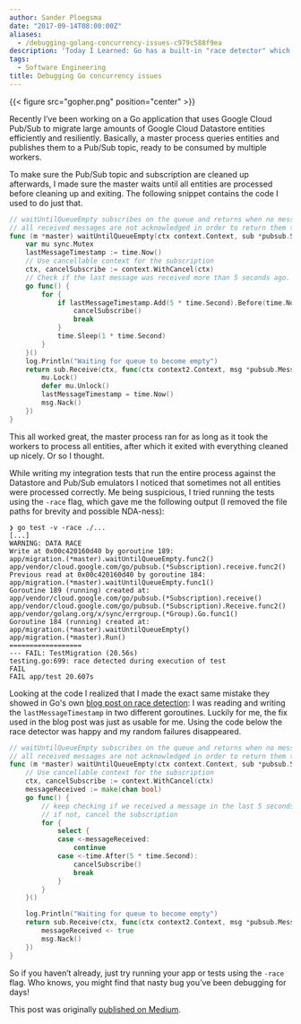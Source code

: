 ```yaml
---
author: Sander Ploegsma
date: "2017-09-14T08:00:00Z"
aliases:
  - /debugging-golang-concurrency-issues-c979c588f9ea
description: 'Today I Learned: Go has a built-in "race detector" which helps you catch race conditions in production code. The Go toolchain really is awesome!'
tags:
  - Software Engineering
title: Debugging Go concurrency issues
---
```


{{< figure src="gopher.png" position="center" >}}

Recently I’ve been working on a Go application that uses Google Cloud Pub/Sub to migrate large amounts of Google Cloud Datastore entities efficiently and resiliently. Basically, a master process queries entities and publishes them to a Pub/Sub topic, ready to be consumed by multiple workers.

To make sure the Pub/Sub topic and subscription are cleaned up afterwards, I made sure the master waits until all entities are processed before cleaning up and exiting. The following snippet contains the code I used to do just that.

```go
// waitUntilQueueEmpty subscribes on the queue and returns when no messages arrive for more than 5 seconds
// all received messages are not acknowledged in order to return them to the queue so that workers can process them
func (m *master) waitUntilQueueEmpty(ctx context.Context, sub *pubsub.Subscription) error {
    var mu sync.Mutex
    lastMessageTimestamp := time.Now()
    // Use cancellable context for the subscription
    ctx, cancelSubscribe := context.WithCancel(ctx)
    // Check if the last message was received more than 5 seconds ago. If so, cancel the subscription context
    go func() {
        for {
            if lastMessageTimestamp.Add(5 * time.Second).Before(time.Now()) {
                cancelSubscribe()
                break
            }
            time.Sleep(1 * time.Second)
        }
    }()
    log.Println("Waiting for queue to become empty")
    return sub.Receive(ctx, func(ctx context2.Context, msg *pubsub.Message) {
        mu.Lock()
        defer mu.Unlock()
        lastMessageTimestamp = time.Now()
        msg.Nack()
    })
}
```

This all worked great, the master process ran for as long as it took the workers to process all entities, after which it exited with everything cleaned up nicely. Or so I thought.

While writing my integration tests that run the entire process against the Datastore and Pub/Sub emulators I noticed that sometimes not all entities were processed correctly. Me being suspicious, I tried running the tests using the `-race` flag, which gave me the following output (I removed the file paths for brevity and possible NDA-ness):

    ❯ go test -v -race ./...
    [...]
    WARNING: DATA RACE
    Write at 0x00c420160d40 by goroutine 189:
    app/migration.(*master).waitUntilQueueEmpty.func2()
    app/vendor/cloud.google.com/go/pubsub.(*Subscription).receive.func2()
    Previous read at 0x00c420160d40 by goroutine 184:
    app/migration.(*master).waitUntilQueueEmpty.func1()
    Goroutine 189 (running) created at:
    app/vendor/cloud.google.com/go/pubsub.(*Subscription).receive()
    app/vendor/cloud.google.com/go/pubsub.(*Subscription).Receive.func2()
    app/vendor/golang.org/x/sync/errgroup.(*Group).Go.func1()
    Goroutine 184 (running) created at:
    app/migration.(*master).waitUntilQueueEmpty()
    app/migration.(*master).Run()
    ==================
    --- FAIL: TestMigration (20.56s)
    testing.go:699: race detected during execution of test
    FAIL
    FAIL app/test 20.607s

Looking at the code I realized that I made the exact same mistake they showed in Go's own [blog post on race detection](https://blog.golang.org/race-detector): I was reading and writing the `lastMessageTimestamp` in two different goroutines. Luckily for me, the fix used in the blog post was just as usable for me. Using the code below the race detector was happy and my random failures disappeared.

```go
// waitUntilQueueEmpty subscribes on the queue and returns when no messages arrive for more than 5 seconds
// all received messages are not acknowledged in order to return them to the queue so that workers can process them
func (m *master) waitUntilQueueEmpty(ctx context.Context, sub *pubsub.Subscription) error {
    // Use cancellable context for the subscription
    ctx, cancelSubscribe := context.WithCancel(ctx)
    messageReceived := make(chan bool)
    go func() {
        // keep checking if we received a message in the last 5 seconds
        // if not, cancel the subscription
        for {
            select {
            case <-messageReceived:
                continue
            case <-time.After(5 * time.Second):
                cancelSubscribe()
                break
            }
        }
    }()

    log.Println("Waiting for queue to become empty")
    return sub.Receive(ctx, func(ctx context2.Context, msg *pubsub.Message) {
        messageReceived <- true
        msg.Nack()
    })
}
```

So if you haven’t already, just try running your app or tests using the `-race` flag. Who knows, you might find that nasty bug you’ve been debugging for days!

This post was originally [published on Medium](https://medium.com/@sanderp91/debugging-golang-concurrency-issues-c979c588f9ea).
